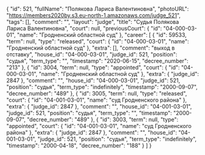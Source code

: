 {
    "id": 521,
    "fullName": "Полякова Лариса Валентиновна",
    "photoURL": "https://members2020by.s3.eu-north-1.amazonaws.com/judge_521",
    "tags": [],
    "comment": "",
    "layout": "judge",
    "title": "Судья Полякова Лариса Валентиновна",
    "court": null,
    "previousCourt": {
        "id": "04-000-03-01",
        "name": "Гродненский областной суд"
    },
    "career": [
        {
            "id": 59533,
            "term": null,
            "type": "released",
            "court": {
                "id": "04-000-03-01",
                "name": "Гродненский областной суд"
            },
            "extra": [],
            "comment": "выход в отставку",
            "house_id": "04-000-03-01",
            "judge_id": 521,
            "position": "судья",
            "term_type": "",
            "timestamp": "2020-06-15",
            "decree_number": "213"
        },
        {
            "id": 3004,
            "term": null,
            "type": "appointed",
            "court": {
                "id": "04-000-03-01",
                "name": "Гродненский областной суд"
            },
            "extra": {
                "judge_id": 2847
            },
            "comment": "",
            "house_id": "04-000-03-01",
            "judge_id": 521,
            "position": "судья",
            "term_type": "indefinitely",
            "timestamp": "2000-09-07",
            "decree_number": "489"
        },
        {
            "id": 3005,
            "term": null,
            "type": "released",
            "court": {
                "id": "04-001-03-01",
                "name": "суд Гродненского района"
            },
            "extra": {
                "judge_id": 2847
            },
            "comment": "",
            "house_id": "04-001-03-01",
            "judge_id": 521,
            "position": "судья",
            "term_type": "",
            "timestamp": "2000-09-07",
            "decree_number": "489"
        },
        {
            "id": 3003,
            "term": null,
            "type": "appointed",
            "court": {
                "id": "04-001-03-01",
                "name": "суд Гродненского района"
            },
            "extra": {
                "judge_id": 2847
            },
            "comment": "",
            "house_id": "04-001-03-01",
            "judge_id": 521,
            "position": "судья",
            "term_type": "indefinitely",
            "timestamp": "2000-04-18",
            "decree_number": "188"
        }
    ]
}